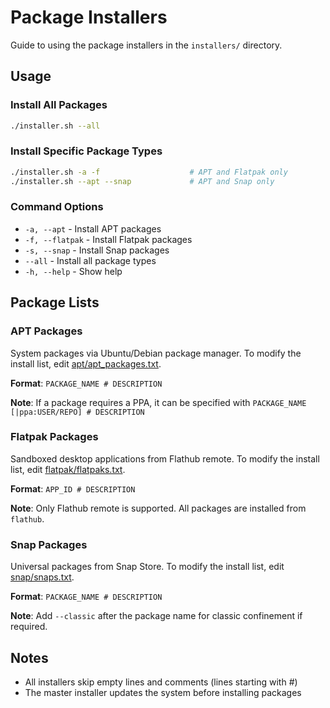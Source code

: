 # Package Installers

Guide to using the package installers in the `installers/` directory.

## Usage

### Install All Packages

```bash
./installer.sh --all
```

### Install Specific Package Types

```bash
./installer.sh -a -f                    # APT and Flatpak only
./installer.sh --apt --snap             # APT and Snap only
```

### Command Options

- `-a, --apt` - Install APT packages
- `-f, --flatpak` - Install Flatpak packages
- `-s, --snap` - Install Snap packages
- `--all` - Install all package types
- `-h, --help` - Show help

## Package Lists

### APT Packages

System packages via Ubuntu/Debian package manager. To modify the install list, edit [apt/apt_packages.txt](apt/apt_packages.txt).

**Format**: `PACKAGE_NAME # DESCRIPTION`

**Note**: If a package requires a PPA, it can be specified with `PACKAGE_NAME [|ppa:USER/REPO] # DESCRIPTION`

### Flatpak Packages

Sandboxed desktop applications from Flathub remote. To modify the install list, edit [flatpak/flatpaks.txt](flatpak/flatpaks.txt).

**Format**: `APP_ID # DESCRIPTION`

**Note**: Only Flathub remote is supported. All packages are installed from `flathub`.

### Snap Packages

Universal packages from Snap Store. To modify the install list, edit [snap/snaps.txt](snap/snaps.txt).

**Format**: `PACKAGE_NAME # DESCRIPTION`

**Note**: Add `--classic` after the package name for classic confinement if required.

## Notes

- All installers skip empty lines and comments (lines starting with #)
- The master installer updates the system before installing packages

